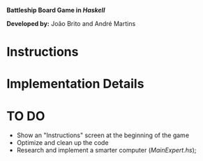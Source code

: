 **Battleship Board Game in *Haskell***

**Developed by:** João Brito and André Martins

# Instructions

# Implementation Details

# TO DO
* Show an "Instructions" screen at the beginning of the game
* Optimize and clean up the code
* Research and implement a smarter computer (*MainExpert.hs*);